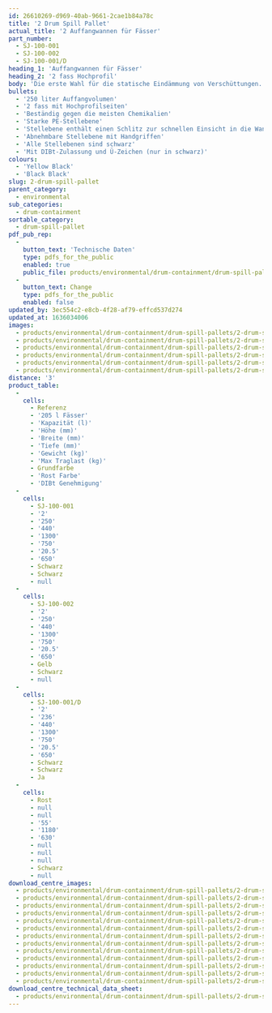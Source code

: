 ```yaml
---
id: 26610269-d969-40ab-9661-2cae1b84a78c
title: '2 Drum Spill Pallet'
actual_title: '2 Auffangwannen für Fässer'
part_number:
  - SJ-100-001
  - SJ-100-002
  - SJ-100-001/D
heading_1: 'Auffangwannen für Fässer'
heading_2: '2 fass Hochprofil'
body: 'Die erste Wahl für die statische Eindämmung von Verschüttungen. Ideal für die Arbeit mit Fässern, die Flüssigkeiten und gefährliche Chemikalien enthalten.'
bullets:
  - '250 liter Auffangvolumen'
  - '2 fass mit Hochprofilseiten'
  - 'Beständig gegen die meisten Chemikalien'
  - 'Starke PE-Stellebene'
  - 'Stellebene enthält einen Schlitz zur schnellen Einsicht in die Wanne'
  - 'Abnehmbare Stellebene mit Handgriffen'
  - 'Alle Stellebenen sind schwarz'
  - 'Mit DIBt-Zulassung und Ü-Zeichen (nur in schwarz)'
colours:
  - 'Yellow Black'
  - 'Black Black'
slug: 2-drum-spill-pallet
parent_category:
  - environmental
sub_categories:
  - drum-containment
sortable_category:
  - drum-spill-pallet
pdf_pub_rep:
  -
    button_text: 'Technische Daten'
    type: pdfs_for_the_public
    enabled: true
    public_file: products/environmental/drum-containment/drum-spill-pallets/2-drum-spill-pallet/pdf-lr/EV-Spill-Pallet-(2-Drum)-TD_DE.pdf
  -
    button_text: Change
    type: pdfs_for_the_public
    enabled: false
updated_by: 3ec554c2-e8cb-4f28-af79-effcd537d274
updated_at: 1636034006
images:
  - products/environmental/drum-containment/drum-spill-pallets/2-drum-spill-pallet/images-lr/SJ-100-001_02.jpg
  - products/environmental/drum-containment/drum-spill-pallets/2-drum-spill-pallet/images-lr/SJ-100-002_04.jpg
  - products/environmental/drum-containment/drum-spill-pallets/2-drum-spill-pallet/images-lr/SJ-100-002_01.jpg
  - products/environmental/drum-containment/drum-spill-pallets/2-drum-spill-pallet/images-lr/SJ-100-002_02.jpg
  - products/environmental/drum-containment/drum-spill-pallets/2-drum-spill-pallet/images-lr/SJ-100-002_03.jpg
  - products/environmental/drum-containment/drum-spill-pallets/2-drum-spill-pallet/images-lr/SJ-100-001_01.jpg
distance: '3'
product_table:
  -
    cells:
      - Referenz
      - '205 l Fässer'
      - 'Kapazität (l)'
      - 'Höhe (mm)'
      - 'Breite (mm)'
      - 'Tiefe (mm)'
      - 'Gewicht (kg)'
      - 'Max Traglast (kg)'
      - Grundfarbe
      - 'Rost Farbe'
      - 'DIBt Genehmigung'
  -
    cells:
      - SJ-100-001
      - '2'
      - '250'
      - '440'
      - '1300'
      - '750'
      - '20.5'
      - '650'
      - Schwarz
      - Schwarz
      - null
  -
    cells:
      - SJ-100-002
      - '2'
      - '250'
      - '440'
      - '1300'
      - '750'
      - '20.5'
      - '650'
      - Gelb
      - Schwarz
      - null
  -
    cells:
      - SJ-100-001/D
      - '2'
      - '236'
      - '440'
      - '1300'
      - '750'
      - '20.5'
      - '650'
      - Schwarz
      - Schwarz
      - Ja
  -
    cells:
      - Rost
      - null
      - null
      - '55'
      - '1180'
      - '630'
      - null
      - null
      - null
      - Schwarz
      - null
download_centre_images:
  - products/environmental/drum-containment/drum-spill-pallets/2-drum-spill-pallet/images-hr/SJ-100-002_01.jpg
  - products/environmental/drum-containment/drum-spill-pallets/2-drum-spill-pallet/images-hr/SJ-100-002_02.jpg
  - products/environmental/drum-containment/drum-spill-pallets/2-drum-spill-pallet/images-hr/SJ-100-002_03.jpg
  - products/environmental/drum-containment/drum-spill-pallets/2-drum-spill-pallet/images-hr/SJ-100-002_04.jpg
  - products/environmental/drum-containment/drum-spill-pallets/2-drum-spill-pallet/images-hr/SJ-100-002_05.jpg
  - products/environmental/drum-containment/drum-spill-pallets/2-drum-spill-pallet/images-hr/SJ-100-002_06.jpg
  - products/environmental/drum-containment/drum-spill-pallets/2-drum-spill-pallet/images-hr/SJ-100-002_07.jpg
  - products/environmental/drum-containment/drum-spill-pallets/2-drum-spill-pallet/images-hr/SJ-100-001_01.jpg
  - products/environmental/drum-containment/drum-spill-pallets/2-drum-spill-pallet/images-hr/SJ-100-001_02.jpg
  - products/environmental/drum-containment/drum-spill-pallets/2-drum-spill-pallet/images-hr/SJ-100-001_03.jpg
  - products/environmental/drum-containment/drum-spill-pallets/2-drum-spill-pallet/images-hr/SJ-100-001_04.jpg
  - products/environmental/drum-containment/drum-spill-pallets/2-drum-spill-pallet/images-hr/SJ-100-001_05.jpg
  - products/environmental/drum-containment/drum-spill-pallets/2-drum-spill-pallet/images-hr/SJ-100-001_06.jpg
download_centre_technical_data_sheet:
  - products/environmental/drum-containment/drum-spill-pallets/2-drum-spill-pallet/pdf-hr/EV-Spill-Pallet-(2-Drum)-TD_DE.pdf
---
```

